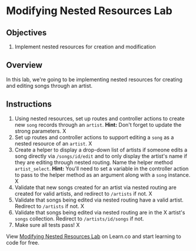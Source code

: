 # Modifying Nested Resources Lab

## Objectives

1. Implement nested resources for creation and modification

## Overview

In this lab, we're going to be implementing nested resources for
creating and editing songs through an artist.

## Instructions

1. Using nested resources, set up routes and controller actions to
   create new `song` records through an `artist`. **Hint:** Don't forget
to update the strong parameters. X
2. Set up routes and controller actions to support editing a `song` as a
   nested resource of an `artist`. X
3. Create a helper to display a drop-down list of artists if someone
   edits a song directly via `/songs/id/edit` and to only display the
artist's name if they are editing through nested routing. Name the
helper method `artist_select`. **Hint:** You'll need to set a variable
in the controller action to pass to the helper method as an argument
along with a `song` instance. X
4. Validate that new songs created for an artist via nested routing are
   created for valid artists, and redirect to `/artists` if not. X
5. Validate that songs being edited via nested routing have a valid artist. Redirect to `/artists` if not. X
6. Validate that songs being edited via nested routing are in the X
   artist's `songs` collection. Redirect to `/artists/id/songs` if not.
7. Make sure all tests pass! X

<p data-visibility='hidden'>View <a href='https://learn.co/lessons/diy-nested-resources-lab' title='Modifying Nested Resources Lab'>Modifying Nested Resources Lab</a> on Learn.co and start learning to code for free.</p>
